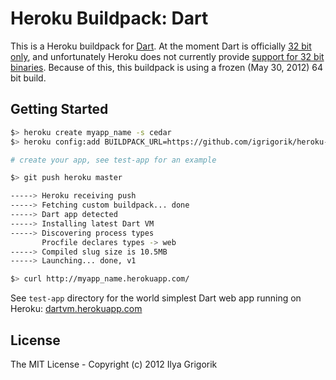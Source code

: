 # Heroku Buildpack: Dart

This is a Heroku buildpack for [Dart](http://www.dartlang.org/). At the moment Dart is officially [32 bit only](http://code.google.com/p/dart/issues/detail?id=2052), and unfortunately Heroku does not currently provide [support for 32 bit binaries](https://gist.github.com/47b77852c50cb8f57961). Because of this, this buildpack is using a frozen (May 30, 2012) 64 bit build.

## Getting Started

```bash
$> heroku create myapp_name -s cedar
$> heroku config:add BUILDPACK_URL=https://github.com/igrigorik/heroku-buildpack-dart.git

# create your app, see test-app for an example

$> git push heroku master

-----> Heroku receiving push
-----> Fetching custom buildpack... done
-----> Dart app detected
-----> Installing latest Dart VM
-----> Discovering process types
       Procfile declares types -> web
-----> Compiled slug size is 10.5MB
-----> Launching... done, v1

$> curl http://myapp_name.herokuapp.com/
```

See `test-app` directory for the world simplest Dart web app running on Heroku: [dartvm.herokuapp.com](http://dartvm.herokuapp.com/)

## License

The MIT License - Copyright (c) 2012 Ilya Grigorik